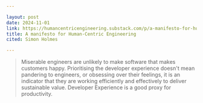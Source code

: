 ```yaml
---

layout: post
date: 2024-11-01
link: https://humancentricengineering.substack.com/p/a-manifesto-for-human-centric-engineering
title: A manifesto for Human-Centric Engineering
cited: Simon Holmes

---
```


> Miserable engineers are unlikely to make software that makes customers happy. Prioritising the developer experience doesn't mean pandering to engineers, or obsessing over their feelings, it is an indicator that they are working efficiently and effectively to deliver sustainable value. Developer Experience is a good proxy for productivity.
